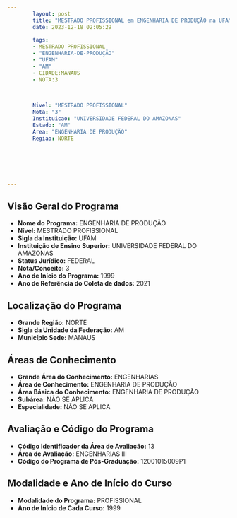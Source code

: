 ```yaml
---
        layout: post
        title: "MESTRADO PROFISSIONAL em ENGENHARIA DE PRODUÇÃO na UFAM  "
        date: 2023-12-18 02:05:29
     
        tags:
        - MESTRADO PROFISSIONAL
        - "ENGENHARIA-DE-PRODUÇÃO"
        - "UFAM"
        - "AM"
        - CIDADE:MANAUS
        - NOTA:3
        
       

        Nivel: "MESTRADO PROFISSIONAL"
        Nota: "3"
        Instituicao: "UNIVERSIDADE FEDERAL DO AMAZONAS"
        Estado: "AM"
        Area: "ENGENHARIA DE PRODUÇÃO"
        Regiao: NORTE
        
        
        
        
        
        
---
```

## Visão Geral do Programa
- **Nome do Programa:** ENGENHARIA DE PRODUÇÃO
- **Nível:** MESTRADO PROFISSIONAL
- **Sigla da Instituição:** UFAM
- **Instituição de Ensino Superior:** UNIVERSIDADE FEDERAL DO AMAZONAS
- **Status Jurídico:** FEDERAL
- **Nota/Conceito:** 3
- **Ano de Início do Programa:** 1999
- **Ano de Referência do Coleta de dados:** 2021

## Localização do Programa
- **Grande Região:** NORTE
- **Sigla da Unidade da Federação:** AM
- **Município Sede:** MANAUS

## Áreas de Conhecimento
- **Grande Área do Conhecimento:** ENGENHARIAS
- **Área de Conhecimento:** ENGENHARIA DE PRODUÇÃO
- **Área Básica do Conhecimento:** ENGENHARIA DE PRODUÇÃO
- **Subárea:** NÃO SE APLICA
- **Especialidade:** NÃO SE APLICA

## Avaliação e Código do Programa
- **Código Identificador da Área de Avaliação:** 13
- **Área de Avaliação:** ENGENHARIAS III
- **Código do Programa de Pós-Graduação:** 12001015009P1


## Modalidade e Ano de Início do Curso
- **Modalidade do Programa:** PROFISSIONAL
- **Ano de Início de Cada Curso:** 1999
